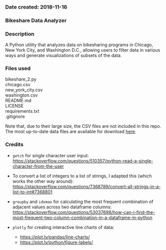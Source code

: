 ### Date created: 2018-11-16

### Bikeshare Data Analyzer

### Description

A Python utility that analyzes data on bikesharing programs in Chicago, New York City, and Washington D.C., allowing users to filter data in various ways and generate visualizations of subsets of the data.

### Files used

bikeshare_2.py <br />
chicago.csv <br />
new_york_city.csv <br />
washington.csv <br />
README.md <br />
LICENSE <br />
requirements.txt <br />
.gitignore

Note that, due to their large size, the CSV files are not included in this repo. The most up-to-date data files are available for download [here](https://s3.amazonaws.com/capitalbikeshare-data/index.html).

### Credits

- `getch` for single character user input: https://stackoverflow.com/questions/510357/python-read-a-single-character-from-the-user

- To convert a list of integers to a list of strings, I adapted this (which works the other way around): https://stackoverflow.com/questions/7368789/convert-all-strings-in-a-list-to-int#7368801

- `groupby` and `idxmax` for calculating the most frequent combination of adjacent values across two dataframe columns: https://stackoverflow.com/questions/53037698/how-can-i-find-the-most-frequent-two-column-combination-in-a-dataframe-in-python

- `plotly` for creating interactive line charts of data:
	- https://plot.ly/pandas/line-charts/
	- https://plot.ly/python/figure-labels/
